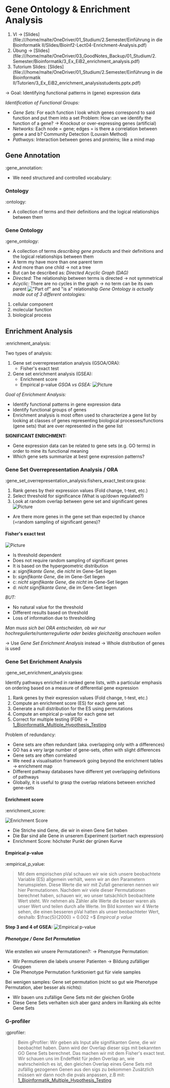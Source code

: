 # Gene Ontology & Enrichment Analysis
1. Vl →  [Slides](file:///home/malte/OneDriver/01_Studium/2.Semester/Einführung in die Bioinformatik II/Slides/Bioinf2-Lect04-Enrichment-Analysis.pdf)
2. Übung →  [Slides](file:///home/malte/OneDriver/03_GoodNotes_Backup/01_Studium/2. Semester/Bioinformatik/3_Ex_EiB2_enrichment_analysis.pdf)
3. Tutorium Slides: [Slides](file:///home/malte/OneDriver/01_Studium/2.Semester/Einführung in die Bioinformatik II/Tutorien/3_Ex_EiB2_enrichment_analysisstudents.pptx.pdf)

→  Goal: Identifying functional patterns in (gene) expression data

*Identification of Functional Groups:*
- *Gene Sets:* For each function I look which genes correspond to said function and put them into a set
  Problem: How can we identify the function of a gene? →  Knockout or over-expressing genes (artificial)
- *Networks:* Each node = gene; edges = is there a correlation between gene a and b?
  Community Detection (Louvain Method) 
- *Pathways:* Interaction between genes and proteins; like a mind map

## Gene Annotation
:gene_annotation:
- We need structured and controlled vocabulary: 

### Ontology
:ontology:
- A collection of terms and their definitions and the logical relationships between them

### Gene Ontology
:gene_ontology:
- A collection of terms *describing gene products* and their definitions and the logical relationships between them
- A term my have more than one parent term
- And more than one child →  not a tree
- But can be described as: *Directed Acyclic Graph (DAG)*
- *Directed:* The relationship between terms is directed →  not symmetrical
- *Acyclic:* There are no cycles in the graph →  no term can be its own parent
!["Part of" and "is a" relationship](/home/malte/01_Documents/vimwiki/Assets/2.Semester/Bioinformatik/EnrichmentAnalysis/go.png)
*Gene Ontology is actually made out of 3 different ontologies:*
1. cellular component
2. molecular function
3. biological process

## Enrichment Analysis
:enrichment_analysis:

Two types of analysis:
1. Gene set overrepresentation analysis (GSOA/ORA):
	- Fisher's exact test
2. Gene set enrichment analysis (GSEA):
	- Enrichment score
	- Empirical p-value
*GSOA vs GSEA:* 
![Picture](/home/malte/01_Documents/vimwiki/Assets/2.Semester/Bioinformatik/EnrichmentAnalysis/gseaVSora.png)

*_Goal of Enrichment Analysis:_*
- Identify functional patterns in gene expression data
- Identify functional groups of genes
- Enrichment analysis is most often used to characterize a gene list 
  by looking at classes of genes representing biological processes/functions (gene sets) 
  that are over represented in the gene list

**SIGNIFICANT ENRICHMENT:**
- Gene expression data can be related to gene sets (e.g. GO terms) in order to mine its functional meaning
- Which gene sets summarize at best gene expression patterns?

### Gene Set Overrepresentation Analysis / ORA
:gene_set_overrepresentation_analysis:fishers_exact_test:ora:gsoa:
1. Rank genes by their expression values (Fold change, t-test, etc.)
2. Select threshold for significance (What is up/down regulated?)
3. Look at random overlap between gene set and significant genes
![Picture](/home/malte/01_Documents/vimwiki/Assets/2.Semester/Bioinformatik/EnrichmentAnalysis/overlap.png)
- Are there more genes in the gene set than expected by chance (=random sampling of significant genes)?

#### Fisher's exact test
![Picture](/home/malte/01_Documents/vimwiki/Assets/2.Semester/Bioinformatik/EnrichmentAnalysis/fisher.png)
- Is threshold dependent
- Does not require random sampling of significant genes
- It is based on the hypergeometric distribution
- a: *signifikante Gene*, die *nicht* im Gene-Set liegen
- b: *signifikante Gene*, die im Gene-Set liegen
- c: *nicht signifikante Gene*, die *nicht* im Gene-Set liegen
- d: *nicht signifikante Gene*, die im Gene-Set liegen

*BUT:*
- No natural value for the threshold
- Different results based on threshold
- Loss of information due to thresholding

*Man muss sich bei ORA entscheiden, ob wir nur hochregulierte/runterregulierte oder beides gleichzeitig anschauen wollen*

→  Use *Gene Set Enrichment Analysis* instead →  Whole distribution of genes is used

### Gene Set Enrichment Analysis
:gene_set_enrichment_analysis:gsea:

Identify pathways enriched in ranked gene lists, with a particular emphasis on ordering based on a measure of differential gene expression

1. Rank genes by their expression values (Fold change, t-test, etc.)
2. Compute an enrichment score (ES) for each gene set
3. Generate a null distribution for the ES using permutations
4. Compute an empirical p-value for each gene set
5. Correct for multiple testing (FDR) →  [1_Bioinformatik_Multiple_Hypothesis_Testing](1_Bioinformatik_Multiple_Hypothesis_Testing)

Problem of redundancy:
- Gene sets are often redundant (aka. overlapping only with a differences)
- GO has a very large number of gene-sets, often with slight differences
- Gene sets are often correlated
- We need a visualisation framework going beyond the enrichment tables →  enrichment map
- Different pathway databases have different yet overlapping definitions of pathways
- Globally, it is useful to grasp the overlap relations between enriched gene-sets

#### Enrichment score
:enrichment_score:

![Enrichment Score](/home/malte/01_Documents/vimwiki/Assets/2.Semester/Bioinformatik/EnrichmentAnalysis/es.png)
- Die Striche sind Gene, die wir in einen Gene Set haben
- Die Bar sind alle Gene in unserem Experiment (sortiert nach expression)
- Enrichment Score: höchster Punkt der grünen Kurve

#### Empirical p-value
:empirical_p_value:
> Mit dem empirischen pVal schauen wir wie sich unsere beobachtete Variable (ES) allgemein verhält, 
> wenn wir an den Parametern herumspielen. Diese Werte die wir mit Zufall generieren nennen wir hier Permutationen.
> Nachdem wir viele dieser Permutationen berechnet haben, schauen wir, wo unser tatsächlich beobachtete Wert steht.
> Wir nehmen als Zähler alle Werte die besser waren als unser Wert und teilen durch alle Werte. Im Bild
> konnten wir 4 Werte sehen, die einen besseren pVal hatten als unser beobachteter Wert, deshalb:
> $\frac{5}{2000} = 0.002 =$ *Empircal p value*

**Step 3 and 4 of GSEA:**
![Empirical p-value](/home/malte/01_Documents/vimwiki/Assets/2.Semester/Bioinformatik/EnrichmentAnalysis/empirical_p.png)

##### Phenotype / Gene Set Permutation
Wie erstellen wir unsere Permutationen?:
→  Phenotype Permutation:
- Wir Permutieren die labels unserer Patienten →  Bildung zufälliger Gruppen
- Die Phenotype Permutation funktioniert gut für viele samples

Bei wenigen samples: Gene set permutation (nicht so gut wie Phenotype Permutation, aber besser als nichts):
- Wir bauen uns zufällige Gene Sets mit der gleichen Größe
- Diese Gene Sets verhalten sich aber ganz anders im Ranking als echte Gene Sets

### G-profiler
:gprofiler:
> Beim gProfiler: Wir geben als Input alle signifikanten Gene, die wir beobachtet haben. Dann wird der Overlap dieser sigs mit
> bekannten GO Gene Sets berechnet. Das machen wir mit dem Fisher's exact test. Wir schauen uns im Endeffekt für jeden Overlap an, 
> wie wahrscheinlich es ist, den gleichen Overlap eines Gene Sets mit zufällig gezogenen Genen aus den sigs zu bekommen
> Zusätzlich müssen wir dann noch die pvals anpassen, z.B mit:
[1_Bioinformatik_Multiple_Hypothesis_Testing](1_Bioinformatik_Multiple_Hypothesis_Testing)

